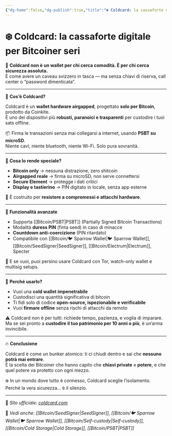 ```yaml
---
{"dg-home":false,"dg-publish":true,"title":"❄️ Coldcard: la cassaforte digitale per Bitcoiner seri","tags":["Bitcoin","Wallet","Hardware","ColdStorage","SelfCustody","PSBT"],"date":"2025-07-09","permalink":"/bitcoin/coldcard/","dgPassFrontmatter":true}
---
```



# ❄️ Coldcard: la cassaforte digitale per Bitcoiner seri

💼 **Coldcard non è un wallet per chi cerca comodità. È per chi cerca sicurezza assoluta.**  
È come avere un caveau svizzero in tasca — ma senza chiavi di riserva, call center o “password dimenticata”.

---

🔐 **Cos’è Coldcard?**

Coldcard è un **wallet hardware airgapped**, progettato **solo per Bitcoin**, prodotto da Coinkite.  
È uno dei dispositivi più **robusti, paranoici e trasparenti** per custodire i tuoi sats offline.

📦 Firma le transazioni senza mai collegarsi a internet, usando **PSBT su microSD**.  
Niente cavi, niente bluetooth, niente Wi-Fi. Solo pura sovranità.

---

🧱 **Cosa lo rende speciale?**

- **Bitcoin only** → nessuna distrazione, zero shitcoin  
- **Airgapped reale** → firma su microSD, non serve connettersi  
- **Secure Element** → protegge i dati critici  
- **Display e tastierino** → PIN digitato in locale, senza app esterne

🧨 È costruito per **resistere a compromessi e attacchi hardware**.

---

🧠 **Funzionalità avanzate**

- Supporta [[Bitcoin/PSBT\|PSBT]] (Partially Signed Bitcoin Transactions)  
- Modalità **duress PIN** (finta seed) in caso di minacce  
- **Countdown anti-coercizione** (PIN ritardato)  
- Compatibile con [[Bitcoin/🐦 Sparrow Wallet\|🐦 Sparrow Wallet]], [[Bitcoin/SeedSigner\|SeedSigner]], [[Bitcoin/Electrum\|Electrum]], Specter

📡 E se vuoi, puoi persino usare Coldcard con Tor, watch-only wallet e multisig setups.

---

🎯 **Perché usarlo?**

- Vuoi una **cold wallet impenetrabile**  
- Custodisci una quantità significativa di bitcoin  
- Ti fidi solo di codice **open-source, ispezionabile e verificabile**  
- Vuoi **firmare offline** senza rischi di attacchi da remoto

⚠️ Coldcard non è per tutti: richiede tempo, pazienza, e voglia di imparare.  
Ma se sei pronto a **custodire il tuo patrimonio per 10 anni o più**, è un’arma invincibile.

---

🔥 **Conclusione**

Coldcard è come un bunker atomico: ti ci chiudi dentro e sai che **nessuno potrà mai entrare**.  
È la scelta dei Bitcoiner che hanno capito che **chiavi private = potere**, e che quel potere va protetto con ogni mezzo.

❄️ In un mondo dove tutto è connesso, Coldcard sceglie l’isolamento.  
Perché la vera sicurezza… è il silenzio.

---

🔗 _Sito ufficiale: [coldcard.com](https://coldcard.com)_

📎 _Vedi anche: [[Bitcoin/SeedSigner\|SeedSigner]], [[Bitcoin/🐦 Sparrow Wallet\|🐦 Sparrow Wallet]], [[Bitcoin/Self-custody\|Self-custody]], [[Bitcoin/Cold Storage\|Cold Storage]], [[Bitcoin/PSBT\|PSBT]]_